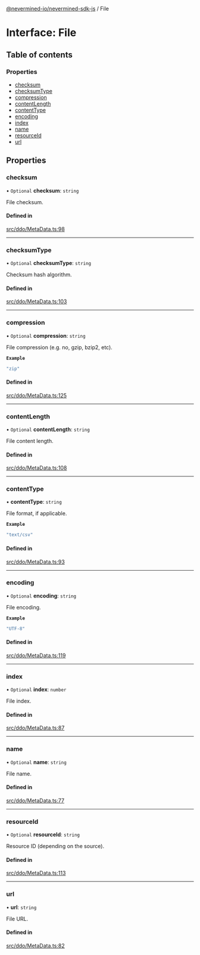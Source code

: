 [@nevermined-io/nevermined-sdk-js](../code-reference.md) / File

# Interface: File

## Table of contents

### Properties

- [checksum](File.md#checksum)
- [checksumType](File.md#checksumtype)
- [compression](File.md#compression)
- [contentLength](File.md#contentlength)
- [contentType](File.md#contenttype)
- [encoding](File.md#encoding)
- [index](File.md#index)
- [name](File.md#name)
- [resourceId](File.md#resourceid)
- [url](File.md#url)

## Properties

### checksum

• `Optional` **checksum**: `string`

File checksum.

#### Defined in

[src/ddo/MetaData.ts:98](https://github.com/nevermined-io/sdk-js/blob/3db3d52/src/ddo/MetaData.ts#L98)

___

### checksumType

• `Optional` **checksumType**: `string`

Checksum hash algorithm.

#### Defined in

[src/ddo/MetaData.ts:103](https://github.com/nevermined-io/sdk-js/blob/3db3d52/src/ddo/MetaData.ts#L103)

___

### compression

• `Optional` **compression**: `string`

File compression (e.g. no, gzip, bzip2, etc).

**`Example`**

```ts
"zip"
```

#### Defined in

[src/ddo/MetaData.ts:125](https://github.com/nevermined-io/sdk-js/blob/3db3d52/src/ddo/MetaData.ts#L125)

___

### contentLength

• `Optional` **contentLength**: `string`

File content length.

#### Defined in

[src/ddo/MetaData.ts:108](https://github.com/nevermined-io/sdk-js/blob/3db3d52/src/ddo/MetaData.ts#L108)

___

### contentType

• **contentType**: `string`

File format, if applicable.

**`Example`**

```ts
"text/csv"
```

#### Defined in

[src/ddo/MetaData.ts:93](https://github.com/nevermined-io/sdk-js/blob/3db3d52/src/ddo/MetaData.ts#L93)

___

### encoding

• `Optional` **encoding**: `string`

File encoding.

**`Example`**

```ts
"UTF-8"
```

#### Defined in

[src/ddo/MetaData.ts:119](https://github.com/nevermined-io/sdk-js/blob/3db3d52/src/ddo/MetaData.ts#L119)

___

### index

• `Optional` **index**: `number`

File index.

#### Defined in

[src/ddo/MetaData.ts:87](https://github.com/nevermined-io/sdk-js/blob/3db3d52/src/ddo/MetaData.ts#L87)

___

### name

• `Optional` **name**: `string`

File name.

#### Defined in

[src/ddo/MetaData.ts:77](https://github.com/nevermined-io/sdk-js/blob/3db3d52/src/ddo/MetaData.ts#L77)

___

### resourceId

• `Optional` **resourceId**: `string`

Resource ID (depending on the source).

#### Defined in

[src/ddo/MetaData.ts:113](https://github.com/nevermined-io/sdk-js/blob/3db3d52/src/ddo/MetaData.ts#L113)

___

### url

• **url**: `string`

File URL.

#### Defined in

[src/ddo/MetaData.ts:82](https://github.com/nevermined-io/sdk-js/blob/3db3d52/src/ddo/MetaData.ts#L82)

